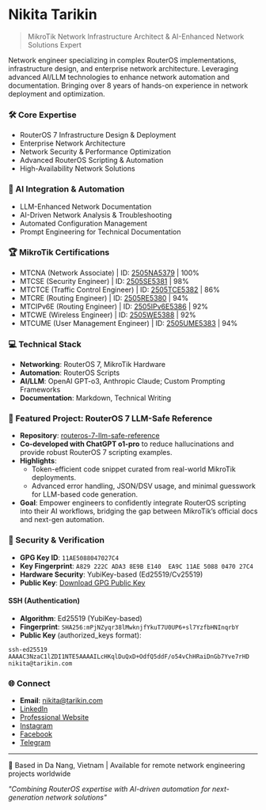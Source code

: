 # Nikita Tarikin

> MikroTik Network Infrastructure Architect & AI-Enhanced Network Solutions Expert

Network engineer specializing in complex RouterOS implementations, infrastructure design, and enterprise network architecture. Leveraging advanced AI/LLM technologies to enhance network automation and documentation. Bringing over 8 years of hands-on experience in network deployment and optimization.

### 🛠 Core Expertise
- RouterOS 7 Infrastructure Design & Deployment
- Enterprise Network Architecture
- Network Security & Performance Optimization
- Advanced RouterOS Scripting & Automation
- High-Availability Network Solutions

### 🤖 AI Integration & Automation
- LLM-Enhanced Network Documentation
- AI-Driven Network Analysis & Troubleshooting
- Automated Configuration Management
- Prompt Engineering for Technical Documentation

### 🏆 MikroTik Certifications
- MTCNA (Network Associate) | ID: [2505NA5379](https://mikrotik.com/training/certificates/c455379cedf8dfd6abb8) | 100%
- MTCSE (Security Engineer) | ID: [2505SE5381](https://mikrotik.com/training/certificates/c455381c846524d344c8) | 98%
- MTCTCE (Traffic Control Engineer) | ID: [2505TCE5382](https://mikrotik.com/training/certificates/c455382c7db30612e5c2) | 86%
- MTCRE (Routing Engineer) | ID: [2505RE5380](https://mikrotik.com/training/certificates/c455380c9954bdd992ac) | 94%
- MTCIPv6E (Routing Engineer) | ID: [2505IPv6E5386](https://mikrotik.com/training/certificates/c455386c64a79fe53af9) | 92%
- MTCWE (Wireless Engineer) | ID: [2505WE5388](https://mikrotik.com/training/certificates/c455388cac6a5acc2963) | 92%
- MTCUME (User Management Engineer) | ID: [2505UME5383](https://mikrotik.com/training/certificates/c455383c48d58564e450) | 94%

### 💻 Technical Stack
- **Networking**: RouterOS 7, MikroTik Hardware
- **Automation**: RouterOS Scripts
- **AI/LLM**: OpenAI GPT-o3, Anthropic Claude; Custom Prompting Frameworks
- **Documentation**: Markdown, Technical Writing

### 🚀 Featured Project: RouterOS 7 LLM-Safe Reference
- **Repository**: [routeros-7-llm-safe-reference](https://github.com/tarikin/routeros-7-llm-safe-reference)
- **Co-developed with ChatGPT o1-pro** to reduce hallucinations and provide robust RouterOS 7 scripting examples.
- **Highlights**:
  - Token-efficient code snippet curated from real-world MikroTik deployments.
  - Advanced error handling, JSON/DSV usage, and minimal guesswork for LLM-based code generation.
- **Goal**: Empower engineers to confidently integrate RouterOS scripting into their AI workflows, bridging the gap between MikroTik’s official docs and next-gen automation.


### 🔐 Security & Verification
- **GPG Key ID**: `11AE5088047027C4`
- **Key Fingerprint**: `A829 222C ADA3 8E9B E140  EA9C 11AE 5088 0470 27C4`
- **Hardware Security**: YubiKey-based (Ed25519/Cv25519)
- **Public Key**: [Download GPG Public Key](https://keys.openpgp.org/vks/v1/by-fingerprint/A829222CADA38E9BE140EA9C11AE5088047027C4)

#### SSH (Authentication)
- **Algorithm**: Ed25519 (YubiKey-based)
- **Fingerprint**: `SHA256:mPjNZyqr38lMwknjfYkuT7U0UP6+sl7YzfbHNInqrbY`
- **Public Key** (authorized_keys format):
```
ssh-ed25519 AAAAC3NzaC1lZDI1NTE5AAAAILcHKqlDuQxD+OdfQ5ddF/o54vChHRaiDnGb7Yve7rHD nikita@tarikin.com
```

### 🌐 Connect
- **Email**: [nikita@tarikin.com](mailto:nikita@tarikin.com)
- [LinkedIn](https://www.linkedin.com/in/nikita-tarikin/)
- [Professional Website](https://tarikin.com)
- [Instagram](https://instagram.com/tarikin)
- [Facebook](https://facebook.com/tarikin)
- [Telegram](https://t.me/tarikin)

---
📍 Based in Da Nang, Vietnam | Available for remote network engineering projects worldwide

*"Combining RouterOS expertise with AI-driven automation for next-generation network solutions"*
